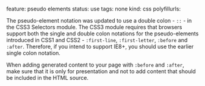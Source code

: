 feature: pseudo elements
status: use
tags: none
kind: css
polyfillurls:

The pseudo-element notation was updated to use a double colon - `::` - in the CSS3 Selectors module. The CSS3 module requires that browsers support both the single and double colon notations for the pseudo-elements introduced in CSS1 and CSS2 - `:first-line`, `:first-letter`, `:before` and `:after`. Therefore, if you intend to support IE8+, you should use the earlier single colon notation. 

When adding generated content to your page with `:before` and `:after`, make sure that it is only for presentation and not to add content that should be included in the HTML source.